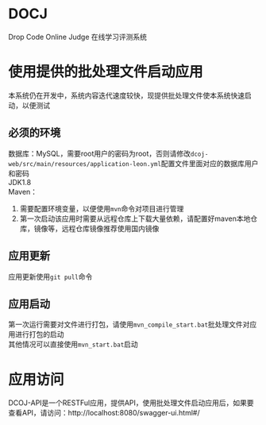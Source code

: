 # DOCJ
Drop Code Online Judge 在线学习评测系统  
# 使用提供的批处理文件启动应用
本系统仍在开发中，系统内容迭代速度较快，现提供批处理文件使本系统快速启动，以便测试
## 必须的环境
数据库：MySQL，需要root用户的密码为root，否则请修改`dcoj-web/src/main/resources/application-leon.yml`配置文件里面对应的数据库用户和密码  
JDK1.8  
Maven：  
1.  需要配置环境变量，以便使用`mvn`命令对项目进行管理  
2.  第一次启动该应用时需要从远程仓库上下载大量依赖，请配置好maven本地仓库，镜像等，远程仓库镜像推荐使用国内镜像  
## 应用更新
应用更新使用`git pull`命令
## 应用启动
第一次运行需要对文件进行打包，请使用`mvn_compile_start.bat`批处理文件对应用进行打包的启动  
其他情况可以直接使用`mvn_start.bat`启动
# 应用访问
DCOJ-API是一个RESTFul应用，提供API，使用批处理文件启动应用后，如果要查看API，请访问：http://localhost:8080/swagger-ui.html#/


